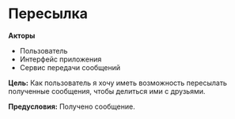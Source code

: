 # Пересылка

**Акторы**

- Пользователь
- Интерфейс приложения
- Сервис передачи сообщений

**Цель:** Как пользователь я хочу иметь возможность пересылать полученные сообщения, чтобы делиться ими с друзьями. 

**Предусловия:** Получено сообщение.
